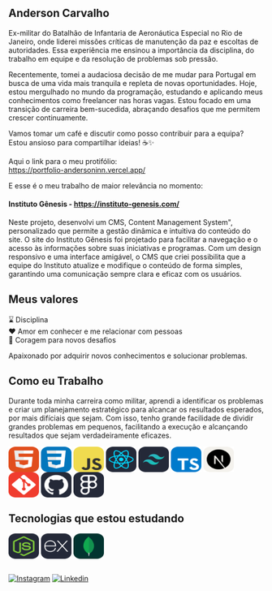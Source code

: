 

## Anderson Carvalho
Ex-militar do Batalhão de Infantaria de Aeronáutica Especial no Rio de Janeiro, onde liderei missões críticas de manutenção da paz e escoltas de autoridades. Essa experiência me ensinou a importância da disciplina, do trabalho em equipe e da resolução de problemas sob pressão.

Recentemente, tomei a audaciosa decisão de me mudar para Portugal em busca de uma vida mais tranquila e repleta de novas oportunidades. Hoje, estou mergulhado no mundo da programação, estudando e aplicando meus conhecimentos como freelancer nas horas vagas. Estou focado em uma transição de carreira bem-sucedida, abraçando desafios que me permitem crescer continuamente.

Vamos tomar um café e discutir como posso contribuir para a equipa? Estou ansioso para compartilhar ideias! ☕✨

Aqui o link para o meu protifólio: </br>
https://portfolio-andersoninn.vercel.app/

E esse é o meu trabalho de maior relevância no momento:</br>

#### Instituto Gênesis - https://instituto-genesis.com/ </br>
Neste projeto, desenvolvi um CMS, Content Management System", personalizado que permite a gestão dinâmica e intuitiva do conteúdo do site. O site do Instituto Gênesis foi projetado para facilitar a navegação e o acesso às informações sobre suas iniciativas e programas. Com um design responsivo e uma interface amigável, o CMS que criei possibilita que a equipe do Instituto atualize e modifique o conteúdo de forma simples, garantindo uma comunicação sempre clara e eficaz com os usuários.

 ## Meus valores

:hourglass: Disciplina <br/>
:heart: Amor em conhecer e me relacionar com pessoas <br/>
:pray: Coragem para novos desafios <br/> 

Apaixonado por adquirir novos conhecimentos e solucionar problemas.

 ## Como eu Trabalho
Durante toda minha carreira como militar, aprendi a identificar os problemas e criar um planejamento estratégico para alcancar os resultados esperados, por mais difíciais que sejam.
Com isso, tenho grande facilidade de dividir grandes problemas em pequenos, facilitando a execução e alcançando resultados que sejam verdadeiramente eficazes.


<div style="display: inline_block">
    <img align="center" alt="HTML" height="50" width="60" src="https://github.com/tandpfun/skill-icons/blob/main/icons/HTML.svg">
    <img align="center" alt="CSS" height="50" width="60" src="https://github.com/tandpfun/skill-icons/blob/main/icons/CSS.svg">
    <img align="center" alt="Js" height="50" width="60" src="https://github.com/tandpfun/skill-icons/blob/main/icons/JavaScript.svg">
    <img align="center" alt="React" height="50" width="60" src="https://github.com/tandpfun/skill-icons/blob/main/icons/React-Dark.svg">
    <img align="center" alt="Tailwind" height="50" width="60" src="https://github.com/tandpfun/skill-icons/blob/main/icons/TailwindCSS-Dark.svg">
    <img align="center" alt="TypeScript" height="50" width="60" src="https://github.com/tandpfun/skill-icons/blob/main/icons/TypeScript.svg">
    <img align="center" alt="NextJS" height="50" width="60" src="https://github.com/tandpfun/skill-icons/blob/main/icons/NextJS-Light.svg"> 
    <img align="center" alt="Git" height="50" width="60" src="https://github.com/tandpfun/skill-icons/blob/main/icons/Git.svg">
    <img align="center" alt="Github" height="50" width="60" src="https://github.com/tandpfun/skill-icons/blob/main/icons/Github-Dark.svg">
    <img align="center" alt="Figma" height="50" width="60" src="https://github.com/tandpfun/skill-icons/blob/main/icons/Figma-Dark.svg">  
</div>

 ## Tecnologias que estou estudando
 <div style="display: inline_block">
<img align="center" alt="HTML" height="50" width="60" src="https://github.com/tandpfun/skill-icons/blob/main/icons/NodeJS-Dark.svg">
<img align="center" alt="HTML" height="50" width="60" src="https://github.com/tandpfun/skill-icons/blob/main/icons/ExpressJS-Dark.svg">
<img align="center" alt="HTML" height="50" width="60" src="https://github.com/tandpfun/skill-icons/blob/main/icons/MongoDB.svg">
</div>


##
<div>
 
[![Instagram](https://img.shields.io/badge/Instagram-E4405F?style=for-the-badge&logo=instagram&logoColor=white)](https://www.instagram.com/anderson.inn/)
[![Linkedin](https://img.shields.io/badge/LinkedIn-0077B5?style=for-the-badge&logo=linkedin&logoColor=white)](https://www.linkedin.com/in/andersoninn/)
</div>


